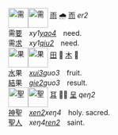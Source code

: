 <img id=需 alt=需 height=40 src=https://f.2cn.cn/hanzi/svg/9700.svg
align=middle><img alt=需 height=40 src=https://f.2cn.cn/a/zi-svg/9700swjz16359.svg
align=middle> [雨]() 🌧 [而]() _er2_    
需[要]()　_xy1[yao4]()_　need.   
需[求]()　_xy1[qiu2]()_　need.   
<img id=果 alt=果 height=40 src=https://f.2cn.cn/hanzi/svg/679C.svg
align=middle><img alt=果 height=40 src=https://f.2cn.cn/a/zi-svg/679Cswjz7509.svg
align=middle> [田]() 🍊 [木]() 🌳   
[水]()果　_[xui3]()guo3_　fruit.   
[結]()果　_[gie2]()guo3_　result.   
<img id=聖 alt=聖 height=40 src=https://f.2cn.cn/hanzi/svg/8056.svg
align=middle><img alt=聖 height=40 src=https://f.2cn.cn/a/zi-svg/8056swjz62638.svg
align=middle> [耳]() 👂🏻 [呈]() _qeŋ2_   
[神]()聖　_[xen2]()xeŋ4_　holy. sacred.   
聖[人]()　_xeŋ4[ren2]()_　saint.   
